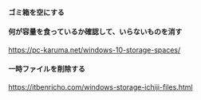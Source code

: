 #### ゴミ箱を空にする

#### 何が容量を食っているか確認して、いらないものを消す
https://pc-karuma.net/windows-10-storage-spaces/

#### 一時ファイルを削除する
https://itbenricho.com/windows-storage-ichiji-files.html

